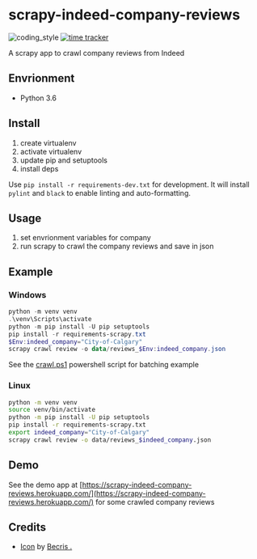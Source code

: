 # scrapy-indeed-company-reviews

![coding_style](https://img.shields.io/badge/code%20style-black-000000.svg)
[![time tracker](https://wakatime.com/badge/github/zehengl/scrapy-indeed-company-reviews.svg)](https://wakatime.com/badge/github/zehengl/scrapy-indeed-company-reviews)

A scrapy app to crawl company reviews from Indeed

## Envrionment

- Python 3.6

## Install

1. create virtualenv
2. activate virtualenv
3. update pip and setuptools
4. install deps

Use `pip install -r requirements-dev.txt` for development.
It will install `pylint` and `black` to enable linting and auto-formatting.

## Usage

1. set envrionment variables for company
2. run scrapy to crawl the company reviews and save in json

## Example

### Windows

```powershell
python -m venv venv
.\venv\Scripts\activate
python -m pip install -U pip setuptools
pip install -r requirements-scrapy.txt
$Env:indeed_company="City-of-Calgary"
scrapy crawl review -o data/reviews_$Env:indeed_company.json
```

See the [crawl.ps1](https://github.com/zehengl/scrapy-indeed-company-reviews/blob/master/crawl.ps1) powershell script for batching example

### Linux

```bash
python -m venv venv
source venv/bin/activate
python -m pip install -U pip setuptools
pip install -r requirements-scrapy.txt
export indeed_company="City-of-Calgary"
scrapy crawl review -o data/reviews_$indeed_company.json
```

## Demo

See the demo app at [https://scrapy-indeed-company-reviews.herokuapp.com/](https://scrapy-indeed-company-reviews.herokuapp.com/) for some crawled company reviews

## Credits

- [Icon](https://www.iconfinder.com/icons/3209401/chat_commenting_more_review_typing_icon) by [Becris .](https://www.iconfinder.com/becris)
